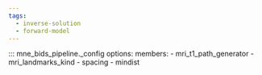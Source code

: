 ```yaml
---
tags:
  - inverse-solution
  - forward-model
---
```


::: mne_bids_pipeline._config
    options:
      members:
        - mri_t1_path_generator
        - mri_landmarks_kind
        - spacing
        - mindist

